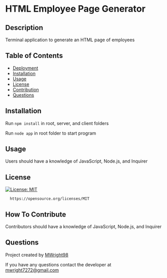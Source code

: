 # HTML Employee Page Generator

## Description

Terminal application to generate an HTML page of employees

## Table of Contents

- [Deployment](#deployment)
- [Installation](#installation)
- [Usage](#usage)
- [License](#license)
- [Contribution](#how-to-contribute)
- [Questions](#questions)

## Installation

Run `npm install` in root, server, and client folders

Run `node app` in root folder to start program

## Usage

Users should have a knowledge of JavaScript, Node.js, and Inquirer

## License

[![License: MIT](https://img.shields.io/badge/License-MIT-yellow.svg)](https://opensource.org/licenses/MIT)

      https://opensource.org/licenses/MIT

## How To Contribute

Contributors should have a knowledge of JavaScript, Node.js, and Inquirer

## Questions

Project created by [MWright98](https://github.com/MWright98)

If you have any questions contact the developer at mwright7272@gmail.com
